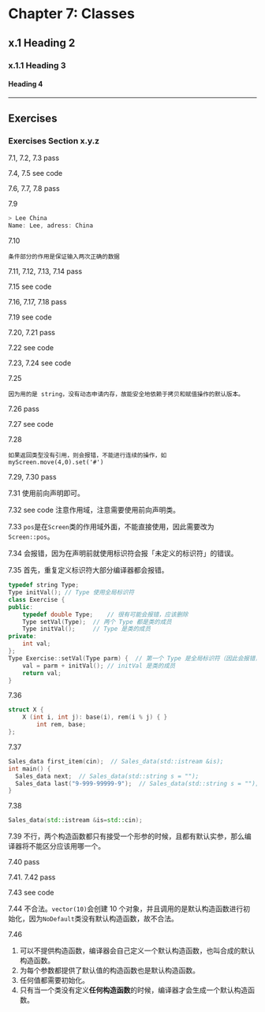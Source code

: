 # Chapter 7: Classes

## x.1 Heading 2

### x.1.1 Heading 3

#### Heading 4



---

##  Exercises

### Exercises Section x.y.z

7.1, 7.2, 7.3 pass

7.4, 7.5 see code

7.6, 7.7, 7.8 pass

7.9

```powershell
> Lee China
Name: Lee, adress: China
```

7.10

```
条件部分的作用是保证输入两次正确的数据
```

7.11, 7.12, 7.13, 7.14 pass

7.15  see code

7.16, 7.17, 7.18 pass

7.19 see code

7.20, 7.21 pass

7.22 see code

7.23, 7.24 see code

7.25

```
因为用的是 string，没有动态申请内存，故能安全地依赖于拷贝和赋值操作的默认版本。
```

7.26 pass

7.27 see code

7.28

```
如果返回类型没有引用，则会报错，不能进行连续的操作，如 myScreen.move(4,0).set('#')
```

7.29, 7.30 pass

7.31 使用前向声明即可。

7.32 see code 注意作用域，注意需要使用前向声明类。

7.33 `pos`是在`Screen`类的作用域外面，不能直接使用，因此需要改为`Screen::pos`。

7.34 会报错，因为在声明前就使用标识符会报「未定义的标识符」的错误。

7.35 首先，重复定义标识符大部分编译器都会报错。

```c++
typedef string Type;
Type initVal();	// Type 使用全局标识符
class Exercise {
public:
    typedef double Type;	// 很有可能会报错，应该删除
    Type setVal(Type);	// 两个 Type 都是类的成员
    Type initVal();		// Type 是类的成员
private:
	int val;
};
Type Exercise::setVal(Type parm) {	// 第一个 Type 是全局标识符（因此会报错，应该改为 Exercise::Type），第二个 Type 是类的成员
    val = parm + initVal();	// initVal 是类的成员
    return val;
}
```

7.36

```c++
struct X {
    X (int i, int j): base(i), rem(i % j) { }
        int rem, base;
};
```

7.37

```c++
Sales_data first_item(cin);  // Sales_data(std::istream &is);
int main() {
  Sales_data next;  // Sales_data(std::string s = "");
  Sales_data last("9-999-99999-9");  // Sales_data(std::string s = "");
}
```

7.38

```c++
Sales_data(std::istream &is=std::cin);
```

7.39 不行，两个构造函数都只有接受一个形参的时候，且都有默认实参，那么编译器将不能区分应该用哪一个。

7.40 pass

7.41. 7.42 pass

7.43 see code

7.44 不合法。`vector(10)`会创建 10 个对象，并且调用的是默认构造函数进行初始化，因为`NoDefault`类没有默认构造函数，故不合法。

7.46

1. 可以不提供构造函数，编译器会自己定义一个默认构造函数，也叫合成的默认构造函数。
2. 为每个参数都提供了默认值的构造函数也是默认构造函数。
3. 任何值都需要初始化。
4. 只有当一个类没有定义**任何构造函数**的时候，编译器才会生成一个默认构造函数。